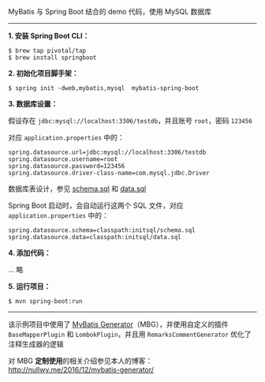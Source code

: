 MyBatis 与 Spring Boot 结合的 demo 代码，使用 MySQL 数据库

---

**1. 安装 Spring Boot CLI：**

```
$ brew tap pivotal/tap
$ brew install springboot
```

**2. 初始化项目脚手架：**

```
$ spring init -dweb,mybatis,mysql  mybatis-spring-boot
```

**3. 数据库设置：**

假设存在 `jdbc:mysql://localhost:3306/testdb`，并且账号 `root`，密码 `123456`

对应 `application.properties` 中的：

```
spring.datasource.url=jdbc:mysql://localhost:3306/testdb
spring.datasource.username=root
spring.datasource.password=123456
spring.datasource.driver-class-name=com.mysql.jdbc.Driver
```

数据库表设计，参见 [schema.sql](https://github.com/yulewei/mybatis-spring-boot/blob/master/src/main/resources/initsql/schema.sql) 和 [data.sql](https://github.com/yulewei/mybatis-spring-boot/blob/master/src/main/resources/initsql/data.sql)

Spring Boot 启动时，会自动运行这两个 SQL 文件，对应 `application.properties` 中的：

```
spring.datasource.schema=classpath:initsql/schema.sql
spring.datasource.data=classpath:initsql/data.sql
```


**4. 添加代码：**

... 略

**5. 运行项目：**

```
$ mvn spring-boot:run
```

---

该示例项目中使用了 [MyBatis Generator](http://www.mybatis.org/generator/)（MBG），并使用自定义的插件 `BaseMapperPlugin` 和 `LombokPlugin`，并且用 `RemarksCommentGenerator` 优化了注释生成器的逻辑


对 MBG **定制使用**的相关介绍参见本人的博客：<http://nullwy.me/2016/12/mybatis-generator/>